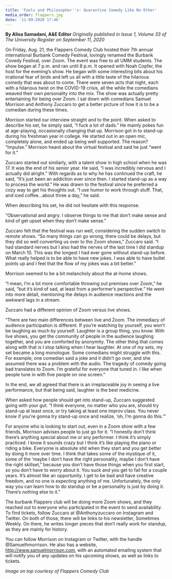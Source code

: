 ```yaml
---
title: 'Fools and Philosopher''s: Quarantine Comedy Like No Other'
media_order: flappers.jpg
date: '11-09-2020 17:46'
---
```


**By Alisa Samadani, A&E Editor** _Originally published in Issue 1, Volume 33 of The University Register on September 11, 2020_

On Friday, Aug. 21, the Flappers Comedy Club hosted their 7th annual international Burbank Comedy Festival, lovingly renamed the Burbank Covedy Festival, over Zoom. The event was free to all UMM students. The show began at 7 p.m. and ran until 8 p.m. It opened with Noah Copfer, the host for the evening’s show. He began with some interesting bits about his irrational fear of birds and left us all with a little taste of the hilarious comedy that was about to come. There were seven acts that night, each with a hilarious twist on the COVID-19 crisis, all the while the comedians weaved their own personality into the mix. The show was actually pretty entertaining for being over Zoom. I sat down with comedians Samuel Morrison and Anthony Zuccaro to get a better picture of how it is to be a comedian during these times. 

Morrison started our interview straight and to the point. When asked to describe his set, he simply said, “I fuck a lot of dads.” He mainly pokes fun at age-playing, occasionally changing that up. Morrison got in to stand-up during his freshman year in college. He started out in an open mic, completely alone, and ended up being well supported. The reason? “Impulse.” Morrison heard about the virtual festival and said he just “went for it.” 

Zuccaro started out similarly, with a talent show in high school when he was 17. It was the end of his senior year. He said, “I was incredibly nervous and I actually did alright.” With regards as to why he has continued the craft, he said, “It’s just been an addiction ever since then. I started stand-up as a way to process the world.” 
He was drawn to the festival since he preferred a cozy way to get his thoughts out. “I use humor to work through stuff. That, and iced coffee...about three a day,” he said.

When describing his set, he did not hesitate with this response. 

“Observational and angry. I observe things to me that don’t make sense and kind of get upset when they don’t make sense.” 

Zuccaro felt that the festival was run well, considering the sudden switch to remote shows. “So many things can go wrong, there could be delays, but they did so well converting us over to the Zoom shows,” Zuccaro said. “I had standard nerves but I also had the nerves of the last time I did standup on March 10. This was the longest I had ever gone without stand-up before. What really helped is to be able to have new jokes. I was able to have bullet points up and I feel that the flow of my jokes was a bit better.”

Morrison seemed to be a bit melancholy about the at-home shows. 

“I mean, I’m a lot more comfortable throwing out premises over Zoom,” he said, “but it’s kind of sad, at least from a performer’s perspective.” He went into more detail, mentioning the delays in audience reactions and the awkward lags in a stream.

Zuccaro had a different opinion of Zoom versus live shows. 

“There are two main differences between live and Zoom. The immediacy of audience participation is different. If you’re watching by yourself, you won’t be laughing as much by yourself. Laughter is a group thing, you know. With live shows, you get the community of people in the audience laughing together, and you are comforted by anonymity. The other thing that comes along with that is I stop talking when I hear laughter. At one of my sets, my set became a long monologue. Some comedians might struggle with this. For example, one comedian said a joke and it didn’t go over, and she assumed there was a problem with the audio. The tragedy of comedy going bad translates to Zoom. I’m grateful for everyone that tuned in. I like when people tune in with five people on one screen.”

In the end, we all agreed that there is an irreplaceable joy in seeing a live performance, but that being said, laughter is the best medicine.

When asked how people should get into stand-up, Zuccaro suggested going with your gut. “I think everyone, no matter who you are, should try stand-up at least once, or try taking at least one improv class. You never know if you're gonna try stand-up once and realize, ‘oh, I’m gonna do this.’”

For anyone who is looking to start out, even in a Zoom show with a few friends, Morrison advises people to just go for it. “I honestly don’t think there’s anything special about me or any performer. I think it’s simply practiced. I know it sounds crazy but I think it’s like playing the piano or riding a bike. Everyone is absolute shit when they start and you get better by doing it more over time. I think that takes some of the mystique of it, some of the ‘maybe I don’t have the right personality, maybe I don’t have the right skillset,” because you don’t have those things when you first start, so you don’t have to worry about it. You suck and you get to fail for a couple years. It’s almost like an opportunity. I get to be bad and have creative freedom, and no one is expecting anything of me. Unfortunately, the only way you can learn how to do standup or be a personality is just by doing it. There’s nothing else to it.”

The burbank Flappers club will be doing more Zoom shows, and they reached out to everyone who participated in the event to send availability. To find tickets, follow Zuccaro at @Anthonyzuccaro on Instagram and Twitter. On both of those, there will be links to his newsletter, Sometimes Weekly. On there, he writes longer pieces that don’t really work for standup, as they are mainly for history.

You can follow Morrison on Instagram or Twitter, with the handle @Samuelhmorrison. He also has a website, http://www.samuelmorrison.com, with an automated emailing system that will notify you of any updates on his upcoming shows, as well as links to tickets.

_Image on top courtesy of Flappers Comedy Club_
